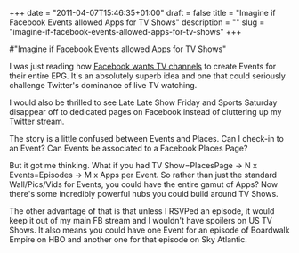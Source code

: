 +++
date = "2011-04-07T15:46:35+01:00"
draft = false
title = "Imagine if Facebook Events allowed Apps for TV Shows"
description = ""
slug = "imagine-if-facebook-events-allowed-apps-for-tv-shows"
+++

#"Imagine if Facebook Events allowed Apps for TV Shows"


 I was just reading how <a href="http://www.guardian.co.uk/technology/appsblog/2011/apr/06/facebook-places-tv-industry?CMP=twt_gu">Facebook wants TV channels</a> to create Events for their entire EPG. It&#39;s an absolutely superb idea and one that could seriously challenge Twitter&#39;s dominance of live TV watching.<p /><div>I would also be thrilled to see Late Late Show Friday and Sports Saturday disappear off to dedicated pages on Facebook instead of cluttering up my Twitter stream. </div><p /><div>The story is a little confused between Events and Places. Can I check-in to an Event? Can Events be associated to a Facebook Places Page?</div><p /><div>But it got me thinking. What if you had TV Show=PlacesPage -&gt; N x Events=Episodes -&gt; M x Apps per Event. So rather than just the standard Wall/Pics/Vids for Events, you could have the entire gamut of Apps? Now there&#39;s some incredibly powerful hubs you could build around TV Shows.</div> <p /><div>The other advantage of that is that unless I RSVPed an episode, it would keep it out of my main FB stream and I wouldn&#39;t have spoilers on US TV Shows. It also means you could have one Event for an episode of Boardwalk Empire on HBO and another one for that episode on Sky Atlantic.</div>
 